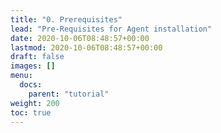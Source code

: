 ```yaml
---
title: "0. Prerequisites"
lead: "Pre-Requisites for Agent installation"
date: 2020-10-06T08:48:57+00:00
lastmod: 2020-10-06T08:48:57+00:00
draft: false
images: []
menu:
  docs:
    parent: "tutorial"
weight: 200
toc: true
---
```


